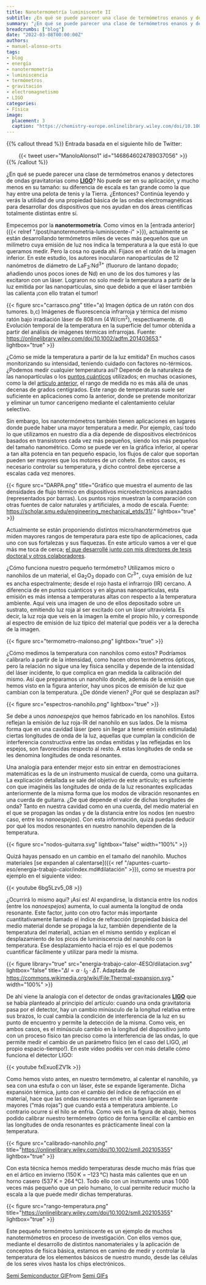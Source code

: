 ```yaml
---
title: Nanotermometría luminiscente II
subtitle: ¿En qué se puede parecer una clase de termómetros enanos y detectores de ondas gravitatorias como LIGO?
summary: "¿En qué se puede parecer una clase de termómetros enanos y detectores de ondas gravitatorias como LIGO?"
breadcrumbs: ["blog"]
date: "2022-03-08T00:00:00Z"
authors:
- manuel-alonso-orts
tags:
- blog
- energía
- nanotermometría
- luminiscencia
- termómetros
- gravitación
- electromagnetismo
- LIGO
categories:
- Física
image:
  placement: 3
  caption: "https://chemistry-europe.onlinelibrary.wiley.com/doi/10.1002/cphc.201500753"
---
```


{{% callout thread %}}
Entrada basada en el siguiente hilo de Twitter:
<div align="center">
{{< tweet user="ManoloAlonso1" id="1468646024789037056" >}}
</div>
{{% /callout %}}

¿En qué se puede parecer una clase de termómetros enanos y detectores de ondas gravitatorias como [**LIGO**](https://es.wikipedia.org/wiki/LIGO)? No puede ser en su aplicación, y mucho menos en su tamaño: su diferencia de escala es tan grande como la que hay entre una pelota de tenis y la Tierra. ¿Entonces? Continúa leyendo y verás la utilidad de una propiedad básica de las ondas electromagnéticas para desarrollar dos dispositivos que nos ayudan en dos áreas científicas totalmente distintas entre sí.

Empecemos por la **nanotermometría**. Como vimos en la [entrada anterior]({{< relref "/post/nanotermometria-luminiscente-i" >}}), actualmente se están desarrollando termómetros miles de veces más pequeños que un milímetro cuya emisión de luz nos indica la temperatura a la que está lo que queramos medir. Pero la cosa no queda ahí. Fijaos en el ratón de la imagen inferior. En este estudio, los autores inocularon nanopartículas de 12 nanómetros de diámetro de LaF<sub>3</sub>:Nd<sup>3+</sup> (fluoruro de lantano dopado; añadiendo unos pocos iones de Nd) en uno de los dos tumores y las excitaron con un láser. Lograron no solo medir la temperatura a partir de la luz emitida por las nanopartículas, sino que debido a que el láser también las calienta ¡con ello tratan el tumor!

{{< figure src="carrasco.png" title="a) Imagen óptica de un ratón con dos tumores. b,c) Imágenes de fluorescencia infrarroja y térmica del mismo ratón bajo irradiación láser de 808&thinsp;nm (4&thinsp;W/cm<sup>2</sup>), respectivamente. d) Evolución temporal de la temperatura en la superficie del tumor obtenida a partir del análisis de imágenes térmicas infrarrojas. Fuente: https://onlinelibrary.wiley.com/doi/10.1002/adfm.201403653." lightbox="true" >}}

¿Cómo se mide la temperatura a partir de la luz emitida? En muchos casos monitorizando su intensidad, teniendo cuidado con factores no-térmicos. ¿Podemos medir cualquier temperatura así? Depende de la naturaleza de las nanopartículas o los [puntos cuánticos](https://es.wikipedia.org/wiki/Punto_cuántico) utilizados; en muchas ocasiones, como la del [artículo anterior](https://onlinelibrary.wiley.com/doi/10.1002/adfm.201403653), el rango de medida no es más allá de unas decenas de grados centígrados. Este rango de temperaturas suele ser suficiente en aplicaciones como la anterior, donde se pretende monitorizar y eliminar un tumor cancerígeno mediante el calentamiento celular selectivo.

Sin embargo, los nanotermómetros también tienen aplicaciones en lugares donde puede haber una mayor temperatura a medir. Por ejemplo, casi todo lo que utilizamos en nuestro día a día depende de dispositivos electrónicos basados en transistores cada vez más pequeños, siendo los más pequeños del tamaño nanométrico. Como se puede ver en la gráfica inferior, al operar a tan alta potencia en tan pequeño espacio, los flujos de calor que soportan pueden ser mayores que los motores de un cohete. En estos casos, es necesario controlar su temperatura, y dicho control debe ejercerse a escalas cada vez menores.

{{< figure src="DARPA.png" title="Gráfico que muestra el aumento de las densidades de flujo térmico en dispositivos microelectrónicos avanzados (representados por barras). Los puntos rojos muestran la comparación con otras fuentes de calor naturales y artificiales, a modo de escala. Fuente: https://scholar.smu.edu/engineering_mechanical_etds/31/." lightbox="true" >}}

Actualmente se están proponiendo distintos micro/nanotermómetros que miden mayores rangos de temperatura para este tipo de aplicaciones, cada uno con sus fortalezas y sus flaquezas. En este artículo vamos a ver el que más me toca de cerca; [el que desarrollé junto con mis directores de tesis doctoral y otros colaboradores](https://onlinelibrary.wiley.com/doi/10.1002/smll.202105355).

¿Cómo funciona nuestro pequeño termómetro? Utilizamos micro o nanohilos de un material, el Ga<sub>2</sub>O<sub>3</sub> dopado con Cr<sup>3+</sup>, cuya emisión de luz es ancha espectralmente; desde el rojo hasta el infrarrojo (IR) cercano. A diferencia de en puntos cuánticos y en algunas nanopartículas, esta emisión es más intensa a temperaturas altas con respecto a la temperatura ambiente. Aquí veis una imagen de uno de ellos depositado sobre un sustrato, emitiendo luz roja al ser excitado con un láser ultravioleta. Es decir, la luz roja que veis en la imagen la emite el propio hilo, y corresponde al espectro de emisión de luz típico del material que podéis ver a la derecha de la imagen.

{{< figure src="termometro-malonso.png" lightbox="true" >}}

¿Cómo medimos la temperatura con nanohilos como estos? Podríamos calibrarlo a partir de la intensidad, como hacen otros termómetros ópticos, pero la relación no sigue una ley física sencilla y depende de la intensidad del láser incidente, lo que complica en gran medida la calibración del mismo. Así que preparamos un nanohilo donde, además de la emisión que hemos visto en la figura anterior, hay unos picos de emisión de luz que cambian con la temperatura. ¿De dónde vienen? ¿Por qué se desplazan así?

{{< figure src="espectros-nanohilo.png" lightbox="true" >}}

Se debe a unos *nanoespejos* que hemos fabricado en los nanohilos. Estos reflejan la emisión de luz roja-IR del nanohilo en sus lados. De la misma forma que en una cavidad láser (pero sin llegar a tener emisión estimulada) ciertas longitudes de onda de la luz, aquellas que cumplan la condición de interferencia constructiva entre las ondas emitidas y las reflejadas en los espejos, son favorecidas respecto al resto. A estas longitudes de onda se les denomina longitudes de onda resonantes.

Una analogía para entender mejor esto sin entrar en demostraciones matemáticas es la de un instrumento musical de cuerda, como una guitarra. La explicación detallada se sale del objetivo de este artículo; es suficiente con que imaginéis las longitudes de onda de la luz resonantes explicadas anteriormente de la misma forma que los modos de vibración resonantes en una cuerda de guitarra. ¿De qué depende el valor de dichas longitudes de onda? Tanto en nuestra cavidad como en una cuerda, del medio material en el que se propagan las ondas y de la distancia entre los nodos (en nuestro caso, entre los *nanoespejos*). Con esta información, quizá puedas deducir por qué los modos resonantes en nuestro nanohilo dependen de la temperatura.

{{< figure src="nodos-guitarra.svg" lightbox="false" width="100%" >}}

Quizá hayas pensado en un cambio en el tamaño del nanohilo. Muchos materiales [se expanden al calentarse]({{< ref "/apuntes-cuarto-eso/energia-trabajo-calor/index.md#dilatación" >}}), como se muestra por ejemplo en el siguiente vídeo:

{{< youtube 6bg5Lzv5_08 >}}

¿Ocurrirá lo mismo aquí? ¡Así es! Al expandirse, la distancia entre los nodos (entre los *nanoespejos*) aumenta, lo cual aumenta la longitud de onda resonante. Este factor, junto con otro factor más importante cuantitativamente llamado el índice de refracción (propiedad básica del medio material donde se propaga la luz, también dependiente de la temperatura del material), actúan en el mismo sentido y explican el desplazamiento de los picos de luminiscencia del nanohilo con la temperatura. Ese desplazamiento hacia el rojo es el que podemos cuantificar fácilmente y utilizar para medir la misma.

{{< figure library="true" src="energia-trabajo-calor-4ESO/dilatacion.svg" lightbox="false" title="$\Delta l = \alpha\cdot l_0\cdot \Delta T$. Adaptada de https://commons.wikimedia.org/wiki/File:Thermal-expansion.svg." width="100%" >}}

De ahí viene la analogía con el detector de ondas gravitacionales [**LIGO**](https://es.wikipedia.org/wiki/LIGO) que se había planteado al principio del artículo: cuando una onda gravitatoria pasa por el detector, hay un cambio minúsculo de la longitud relativa entre sus brazos, lo cual cambia la condición de interferencia de la luz en su punto de encuentro y permite la detección de la misma. Como veis, en ambos casos, es el minúsculo cambio en la longitud del dispositivo junto con un proceso físico tan preciso como la interferencia de las ondas, lo que permite medir el cambio de un parámetro físico (en el caso del LIGO, ¡el propio espacio-tiempo!). En este vídeo podéis ver con más detalle cómo funciona el detector LIGO:

{{< youtube fxExuoEZV1k >}}

Como hemos visto antes, en nuestro termómetro, al calentar el nanohilo, ya sea con una estufa o con un láser, éste se expande ligeramente. Dicha expansión térmica, junto con el cambio del índice de refracción en el material, hace que las ondas resonantes en el hilo sean ligeramente mayores (“más rojas”) que cuando está a temperatura ambiente. Lo contrario ocurre si el hilo se enfría. Como veis en la figura de abajo, hemos podido calibrar nuestro termómetro óptico de forma sencilla: el cambio en las longitudes de onda resonantes es prácticamente lineal con la temperatura.

{{< figure src="calibrado-nanohilo.png" title="https://onlinelibrary.wiley.com/doi/10.1002/smll.202105355" lightbox="true" >}}

Con esta técnica hemos medido temperaturas desde mucho más frías que en el ártico en invierno (150&thinsp;K = –123&thinsp;&deg;C) hasta más calientes que en un horno casero (537&thinsp;K = 264&thinsp;&deg;C). Todo ello con un instrumento unas 1&thinsp;000 veces más pequeño que un pelo humano, lo cual permite reducir mucho la escala a la que puede medir dichas temperaturas.

{{< figure src="rango-temperatura.png" title="https://onlinelibrary.wiley.com/doi/10.1002/smll.202105355" lightbox="true" >}}

Este pequeño termómetro luminiscente es un ejemplo de muchos nanotermómetros en proceso de investigación. Con ellos vemos que, mediante el desarrollo de distintos nanomateriales y la aplicación de conceptos de física básica, estamos en camino de medir y controlar la temperatura de los elementos básicos de nuestro mundo, desde las células de los seres vivos hasta los chips electrónicos.

<div class="tenor-gif-embed" data-postid="19286031" data-share-method="host" data-aspect-ratio="1.83908" data-width="100%"><a href="https://tenor.com/view/semi-semiconductor-microfluidics-etch-gif-19286031">Semi Semiconductor GIF</a>from <a href="https://tenor.com/search/semi-gifs">Semi GIFs</a></div> <script type="text/javascript" async src="https://tenor.com/embed.js"></script>